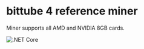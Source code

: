 # bittube 4 reference miner

Miner supports all AMD and NVIDIA 8GB cards.


![.NET Core](https://github.com/tubedev2000/tube4referenceMiner/workflows/.NET%20Core/badge.svg)
